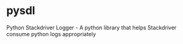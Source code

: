 # pysdl
Python Stackdriver Logger - A python library that helps Stackdriver consume python logs appropriately
